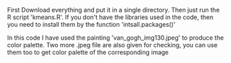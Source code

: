 First Download everything and put it in a single directory.
Then just run the R script 'kmeans.R'. If you don't have the libraries used in the code, then you need to install them by the function 'intsall.packages()'

In this code I have used the painting 'van_gogh_img130.jpeg' to produce the color palette. Two more .jpeg file are also given for checking, you can use them too 
to get color palette of the corresponding image
